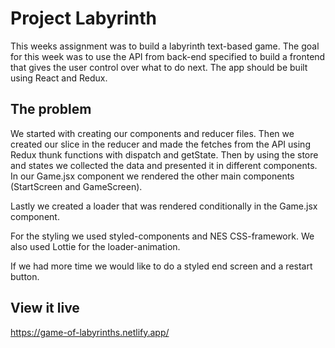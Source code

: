 # Project Labyrinth

This weeks assignment was to build a labyrinth text-based game. The goal for this week was to use the API from back-end specified to build a frontend that gives the user control over what to do next. The app should be built using React and Redux.

## The problem

We started with creating our components and reducer files. Then we created our slice in the reducer and made the fetches from the API using Redux thunk functions with dispatch and getState. Then by using the store and states we collected the data and presented it in different components. In our Game.jsx component we rendered the other main components (StartScreen and GameScreen).

Lastly we created a loader that was rendered conditionally in the Game.jsx component.

For the styling we used styled-components and NES CSS-framework. We also used Lottie for the loader-animation.

If we had more time we would like to do a styled end screen and a restart button.

## View it live

https://game-of-labyrinths.netlify.app/
